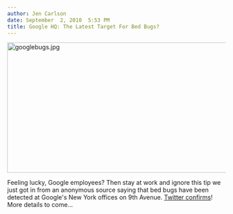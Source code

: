 ```yaml
---
author: Jen Carlson
date: September  2, 2010  5:53 PM
title: Google HQ: The Latest Target For Bed Bugs?
---
```


<p><span class="mt-enclosure mt-enclosure-image" style="display: inline;"> <img alt="googlebugs.jpg" src="https://web.archive.org/web/20110611063428im_/http://gothamist.com/attachments/arts_jen/googlebugs.jpg" width="640" height="300" class="image-none"> </span></p>

<p>Feeling lucky, Google employees? Then stay at work and ignore this tip we just got in from an anonymous source saying that bed bugs have been detected at Google&apos;s New York offices on 9th Avenue. <a href="https://web.archive.org/web/20110611063428/http://twitter.com/pammy5/status/22830646914">Twitter confirms</a>! More details to come...</p>